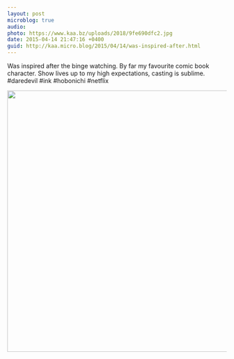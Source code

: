 ```yaml
---
layout: post
microblog: true
audio: 
photo: https://www.kaa.bz/uploads/2018/9fe690dfc2.jpg
date: 2015-04-14 21:47:16 +0400
guid: http://kaa.micro.blog/2015/04/14/was-inspired-after.html
---
```

Was inspired after the binge watching. By far my favourite comic book character. Show lives up to my high expectations, casting is sublime. #daredevil #ink #hobonichi #netflix

<img src="https://www.kaa.bz/uploads/2018/9fe690dfc2.jpg" width="600" height="600" />
